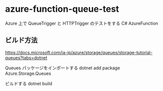 # azure-function-queue-test

Azure 上で QueueTrigger と HTTPTrigger のテストをする C# AzureFunction
## ビルド方法

https://docs.microsoft.com/ja-jp/azure/storage/queues/storage-tutorial-queues?tabs=dotnet

Queues パッケージをインポートする
dotnet add package Azure.Storage.Queues

ビルドする
dotnet build
